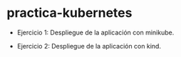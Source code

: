 # practica-kubernetes

* Ejercicio 1: Despliegue de la aplicación con minikube.

* Ejercicio 2: Despliegue de la aplicación con kind.
